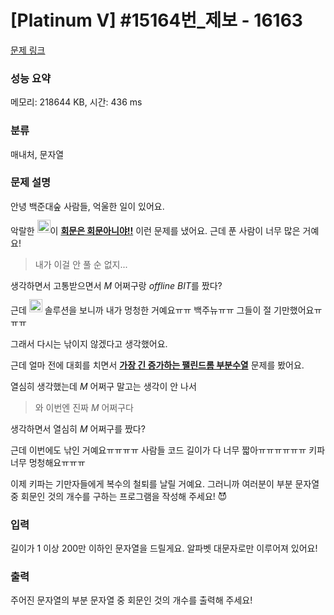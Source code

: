 # [Platinum V] #15164번_제보 - 16163 

[문제 링크](https://www.acmicpc.net/problem/16163) 

### 성능 요약

메모리: 218644 KB, 시간: 436 ms

### 분류

매내처, 문자열

### 문제 설명

<p>안녕 백준대숲 사람들, 억울한 일이 있어요.</p>

<p>악랄한 <img alt=":jh05013:" src="https://upload.acmicpc.net/74a7737c-aed4-45ab-ba02-baefc80ce8b4/-/preview/" style="width: 1.5em; height: 1.5em; transform: translateY(-0.15em); display: inline;">이 <img alt="*" src="https://upload.acmicpc.net/150f1ab6-a14f-4c6a-955f-0b7cf531558e/-/preview/" style="width: 0px; display: inline;"><a href="https://www.acmicpc.net/problem/15927"><strong>회문은 회문아니야!!</strong></a><img alt="*" src="https://upload.acmicpc.net/150f1ab6-a14f-4c6a-955f-0b7cf531558e/-/preview/" style="width: 0px; display: inline;"> 이런 문제를 냈어요. 근데 푼 사람이 너무 많은 거예요!</p>

<blockquote><img alt=">" src="https://upload.acmicpc.net/150f1ab6-a14f-4c6a-955f-0b7cf531558e/-/preview/" style="width: 0px; display: inline;">내가 이걸 안 풀 순 없지...</blockquote>

<p>생각하면서 고통받으면서 <img alt="_" src="https://upload.acmicpc.net/150f1ab6-a14f-4c6a-955f-0b7cf531558e/-/preview/" style="width: 0px; display: inline;"><em>M</em><img alt="_" src="https://upload.acmicpc.net/150f1ab6-a14f-4c6a-955f-0b7cf531558e/-/preview/" style="width: 0px; display: inline;"> 어쩌구랑 <img alt="_" src="https://upload.acmicpc.net/150f1ab6-a14f-4c6a-955f-0b7cf531558e/-/preview/" style="width: 0px; display: inline;"><em>offline BIT</em><img alt="_" src="https://upload.acmicpc.net/150f1ab6-a14f-4c6a-955f-0b7cf531558e/-/preview/" style="width: 0px; display: inline;">‍를 짰다?</p>

<p>근데 <img alt=":wookje:" src="https://upload.acmicpc.net/bfe223ec-2a96-4096-affa-25169a4c0d3f/-/preview/" style="width: 1.5em; height: 1.5em;  transform: translateY(-0.15em); display: inline;"> 솔루션을 보니까 내가 멍청한 거예요ㅠㅠ 백주뉴ㅠㅠ 그들이 절 기만했어요ㅠㅠㅠ</p>

<p>그래서 다시는 낚이지 않겠다고 생각했어요.</p>

<p>근데 얼마 전에 대회를 치면서 <img alt="*" src="https://upload.acmicpc.net/150f1ab6-a14f-4c6a-955f-0b7cf531558e/-/preview/" style="width: 0px; display: inline;"><a href="https://www.acmicpc.net/problem/16161"><strong>가장 긴 증가하는 팰린드롬 부분수열</strong></a><img alt="*" src="https://upload.acmicpc.net/150f1ab6-a14f-4c6a-955f-0b7cf531558e/-/preview/" style="width: 0px; display: inline;"> 문제를 봤어요.</p>

<p>열심히 생각했는데 <img alt="_" src="https://upload.acmicpc.net/150f1ab6-a14f-4c6a-955f-0b7cf531558e/-/preview/" style="width: 0px; display: inline;"><em>M</em><img alt="_" src="https://upload.acmicpc.net/150f1ab6-a14f-4c6a-955f-0b7cf531558e/-/preview/" style="width: 0px; display: inline;"> 어쩌구 말고는 생각이 안 나서</p>

<blockquote><img alt=">" src="https://upload.acmicpc.net/150f1ab6-a14f-4c6a-955f-0b7cf531558e/-/preview/" style="width: 0px;">와 이번엔 진짜 <img alt="_" src="https://upload.acmicpc.net/150f1ab6-a14f-4c6a-955f-0b7cf531558e/-/preview/" style="width: 0px; display: inline;"><em>M</em><img alt="_" src="https://upload.acmicpc.net/150f1ab6-a14f-4c6a-955f-0b7cf531558e/-/preview/" style="width: 0px; display: inline;"> 어쩌구다</blockquote>

<p>생각하면서 열심히 <img alt="_" src="https://upload.acmicpc.net/150f1ab6-a14f-4c6a-955f-0b7cf531558e/-/preview/" style="width: 0px; display: inline;"><em>M</em><img alt="_" src="https://upload.acmicpc.net/150f1ab6-a14f-4c6a-955f-0b7cf531558e/-/preview/" style="width: 0px; display: inline;"> 어쩌구를 짰다?</p>

<p>근데 이번에도 낚인 거예요ㅠㅠㅠㅠ 사람들 코드 길이가 다 너무 짧아ㅠㅠㅠㅠㅠㅠ 키파 너무 멍청해요ㅠㅠㅠ</p>

<p>이제 키파는 기만자들에게 복수의 철퇴를 날릴 거예요. 그러니까 여러분이 부분 문자열 중 회문인 것의 개수를 구하는 프로그램을 작성해 주세요! 😈</p>

### 입력 

 <p>길이가 1 이상 200만 이하인 문자열을 드릴게요. 알파벳 대문자로만 이루어져 있어요!</p>

### 출력 

 <p>주어진 문자열의 부분 문자열 중 회문인 것의 개수를 출력해 주세요!</p>


